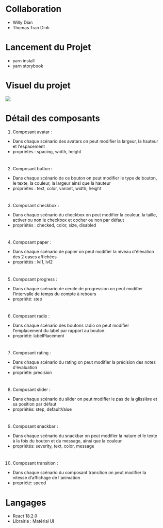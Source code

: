 # Collaboration

- Willy Dian
- Thomas Tran Dinh

# Lancement du Projet

- yarn install
- yarn storybook

# Visuel du projet

![](Exemple/Img/Capture%20d’écran%202022-10-19%20à%2001.16.37.png)

# Détail des composants

1) Composant avatar :

- Dans chaque scénario des avatars on peut modifier la largeur, la hauteur et l'espacement
- propriétés : spacing, width, height
#
2) Composant button :

- Dans chaque scénario de ce bouton on peut modifier le type de bouton, le texte, la couleur, la largeur ainsi que la hauteur
- propriétés : text, color, variant, width, height
#
3) Composant checkbox :

- Dans chaque scénario du checkbox on peut modifier la couleur, la taille, activer ou non le checkbox et cocher ou non par défaut
- propriétés : checked, color, size, disabled
#
4) Composant paper :

- Dans chaque scénario de papier on peut modifier la niveau d'élévation des 2 cases affichées
- propriétés : lvl1, lvl2
#
5) Composant progress :

- Dans chaque scénario de cercle de progression on peut modifier l'intervalle de temps du compte à rebours
- propriété: step
#
6) Composant radio :

- Dans chaque scénario des boutons radio on peut modifier l'emplacement du label par rapport au bouton
- propriété: labelPlacement
#
7) Composant rating :

- Dans chaque scénario du rating on peut modifier la précision des notes d'évaluation
- propriété: precision
#
8) Composant slider :

- Dans chaque scénario du slider on peut modifier le pas de la glissière et sa position par défaut
- propriétés: step, defaultValue
#
9) Composant snackbar :

- Dans chaque scénario du snackbar on peut modifier la nature et le texte à la fois du bouton et du message, ainsi que la couleur 
- propriétés: severity, text, color, message
#
10) Composant transition :

- Dans chaque scénario du composant transition on peut modifier la vitesse d'affichage de l'animation
- propriété: speed


# Langages

- React 18.2.0
- Librairie : Matérial UI


